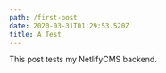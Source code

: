 ```yaml
---
path: /first-post
date: 2020-03-31T01:29:53.520Z
title: A Test
---
```

This post tests my NetlifyCMS backend.
